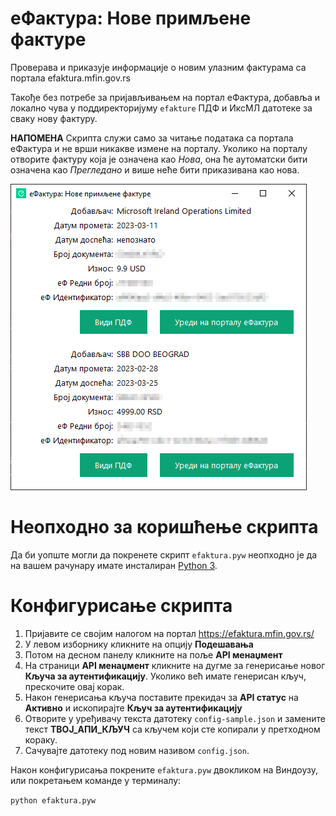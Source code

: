 # еФактура: Нове примљене фактуре

Проверава и приказује информације о новим улазним фактурама са портала efaktura.mfin.gov.rs

Такође без потребе за пријављивањем на портал еФактура, добавља и локално чува у поддиректоријуму `efakture` ПДФ и ИксМЛ датотеке за сваку нову фактуру.

**НАПОМЕНА** Скрипта служи само за читање података са портала еФактура и не врши никакве измене на порталу. Уколико на порталу отворите фактуру која је означена као *Нова*, она ће аутоматски бити означена као *Прегледано* и више неће бити приказивана као нова.

![Пример приказа нових фактура](demo.png)

# Неопходно за коришћење скрипта

Да би уопште могли да покренете скрипт `efaktura.pyw` неопходно је да на вашем рачунару имате инсталиран [Python 3](https://www.python.org/downloads/).

# Конфигурисање скрипта

1. Пријавите се својим налогом на портал https://efaktura.mfin.gov.rs/
2. У левом изборнику кликните на опцију **Подешавања**
3. Потом на десном панелу кликните на поље **API менаџмент**
4. На страници **API менаџмент** кликните на дугме за генерисање новог **Кључа за аутентификацију**. Уколико већ имате генерисан кључ, прескочите овај корак.
5. Након генерисања кључа поставите прекидач за **API статус** на **Активно** и ископирајте **Кључ за аутентификацију**
6. Отворите у уређивачу текста датотеку `config-sample.json` и замените текст **ТВОЈ_АПИ_КЉУЧ** са кључем који сте копирали у претходном кораку.
7. Сачувајте датотеку под новим називом `config.json`.

Након конфигурисања покрените `efaktura.pyw` двокликом на Виндоузу, или покретањем команде у терминалу:

`python efaktura.pyw`
